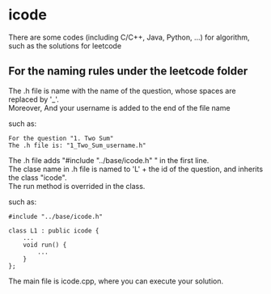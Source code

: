 # icode

There are some codes (including C/C++, Java, Python, ...) for algorithm, such as the solutions for leetcode

## For the naming rules under the leetcode folder

The .h file is name with the name of the question, whose spaces are replaced by '_'.<br/>
Moreover, And your username is added to the end of the file name<br/>

such as:
```
For the question "1. Two Sum"
The .h file is: "1_Two_Sum_username.h"
```

The .h file adds "#include "../base/icode.h" " in the first line.<br/>
The clase name in .h file is named to 'L' + the id of the question, and inherits the class "icode".<br/>
The run method is overrided in the class.<br/>

such as:
```
#include "../base/icode.h"

class L1 : public icode {
    ...
    void run() {
        ...
    }
};
```

The main file is icode.cpp, where you can execute your solution.<br/>
